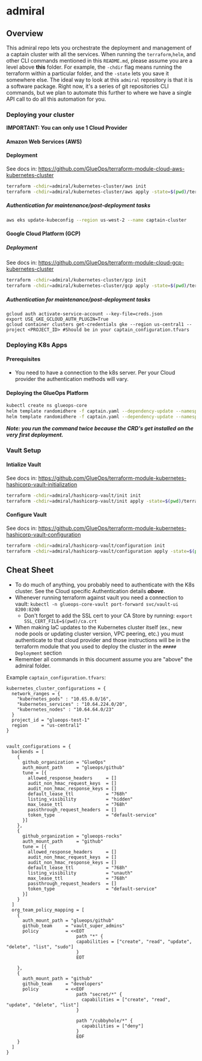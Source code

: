 # admiral

## Overview

This admiral repo lets you orchestrate the deployment and management of a captain cluster with all the services. When running the `terraform`,`helm`, and other CLI commands mentioned in this `README.md`, please assume you are a level above **this** folder. For example, the `-chdir` flag means running the terraform within a particular folder, and the `-state` lets you save it somewhere else. The ideal way to look at this `admiral` repository is that it is a software package. Right now, it's a series of git repositories CLI commands, but we plan to automate this further to where we have a single API call to do all this automation for you.

### Deploying your cluster

**IMPORTANT: You can only use 1 Cloud Provider**

#### Amazon Web Services (AWS)

#### Deployment

See docs in: https://github.com/GlueOps/terraform-module-cloud-aws-kubernetes-cluster

```bash
terraform -chdir=admiral/kubernetes-cluster/aws init
terraform -chdir=admiral/kubernetes-cluster/aws apply -state=$(pwd)/terraform_states/kubernetes-cluster.terraform.tfstate -var-file=$(pwd)/captain_configuration.tfvars
```

##### Authentication for maintenance/post-deployment tasks

```bash
aws eks update-kubeconfig --region us-west-2 --name captain-cluster
```

#### Google Cloud Platform (GCP)

##### Deployment

See docs in: <https://github.com/GlueOps/terraform-module-cloud-gcp-kubernetes-cluster>

```bash
terraform -chdir=admiral/kubernetes-cluster/gcp init
terraform -chdir=admiral/kubernetes-cluster/gcp apply -state=$(pwd)/terraform_states/kubernetes-cluster.terraform.tfstate -var-file=$(pwd)/captain_configuration.tfvars
```

##### Authentication for maintenance/post-deployment tasks

```
gcloud auth activate-service-account --key-file=creds.json
export USE_GKE_GCLOUD_AUTH_PLUGIN=True
gcloud container clusters get-credentials gke --region us-central1 --project <PROJECT_ID> #Should be in your captain_configuration.tfvars
```

### Deploying K8s Apps

#### Prerequisites

- You need to have a connection to the k8s server. Per your Cloud provider the authentication methods will vary.

#### Deploying the GlueOps Platform

```bash
kubectl create ns glueops-core
helm template randomidhere -f captain.yaml --dependency-update --namespace=glueops-core ./admiral/glueops-platform | kubectl -n glueops-core apply -f -
helm template randomidhere -f captain.yaml --dependency-update --namespace=glueops-core ./admiral/glueops-platform | kubectl -n glueops-core apply -f -
```

**_Note: you run the command twice because the CRD's get installed on the very first deployment._**

### Vault Setup

#### Intialize Vault

See docs in: <https://github.com/GlueOps/terraform-module-kubernetes-hashicorp-vault-initialization>

```bash
terraform -chdir=admiral/hashicorp-vault/init init
terraform -chdir=admiral/hashicorp-vault/init apply -state=$(pwd)/terraform_states/vault-init.terraform.tfstate
```

#### Configure Vault

See docs in: https://github.com/GlueOps/terraform-module-kubernetes-hashicorp-vault-configuration

```bash
terraform -chdir=admiral/hashicorp-vault/configuration init
terraform -chdir=admiral/hashicorp-vault/configuration apply -state=$(pwd)/terraform_states/vault-configuration.terraform.tfstate -var-file=$(pwd)/captain_configuration.tfvars
```

## Cheat Sheet

- To do much of anything, you probably need to authenticate with the K8s cluster. See the Cloud specific Authentication details **_above_**.
- Whenever running terraform against vault you need a connection to vault: `kubectl -n glueops-core-vault port-forward svc/vault-ui 8200:8200`
  - Don't forget to add the SSL cert to your CA Store by running: `export SSL_CERT_FILE=$(pwd)/ca.crt`
- When making IaC updates to the Kubernetes cluster itself (ex., new node pools or updating cluster version, VPC peering, etc.) you must authenticate to that cloud provider and those instructions will be in the terraform module that you used to deploy the cluster in the `##### Deployment` section
- Remember all commands in this document assume you are "above" the admiral folder.

Example `captain_configuration.tfvars`:

```hcl
kubernetes_cluster_configurations = {
  network_ranges = {
    "kubernetes_pods" : "10.65.0.0/16",
    "kubernetes_services" : "10.64.224.0/20",
    "kubernetes_nodes" : "10.64.64.0/23"
  }
  project_id = "glueops-test-1"
  region     = "us-central1"
}


vault_configurations = {
  backends = [
    {
      github_organization = "GlueOps"
      auth_mount_path     = "glueops/github"
      tune = [{
        allowed_response_headers     = []
        audit_non_hmac_request_keys  = []
        audit_non_hmac_response_keys = []
        default_lease_ttl            = "768h"
        listing_visibility           = "hidden"
        max_lease_ttl                = "768h"
        passthrough_request_headers  = []
        token_type                   = "default-service"
      }]
    },
    {
      github_organization = "glueops-rocks"
      auth_mount_path     = "github"
      tune = [{
        allowed_response_headers     = []
        audit_non_hmac_request_keys  = []
        audit_non_hmac_response_keys = []
        default_lease_ttl            = "768h"
        listing_visibility           = "unauth"
        max_lease_ttl                = "768h"
        passthrough_request_headers  = []
        token_type                   = "default-service"
      }]
    }
  ]
  org_team_policy_mapping = [
    {
      auth_mount_path = "glueops/github"
      github_team     = "vault_super_admins"
      policy          = <<EOT
                          path "*" {
                          capabilities = ["create", "read", "update", "delete", "list", "sudo"]
                          }
                          EOT

    },
    {
      auth_mount_path = "github"
      github_team     = "developers"
      policy          = <<EOF
                          path "secret/*" {
                            capabilities = ["create", "read", "update", "delete", "list"]
                          }

                          path "/cubbyhole/*" {
                            capabilities = ["deny"]
                          }
                          EOF
    }
  ]
}
```
